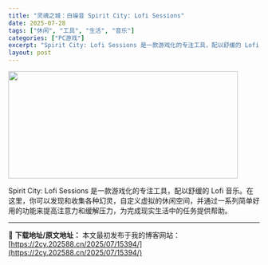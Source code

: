 ```yaml
---
title: "灵魂之城：白噪音 Spirit City: Lofi Sessions"
date: 2025-07-28
tags: ["休闲", "工具", "生活", "音乐"]
categories: ["PC游戏"]
excerpt: "Spirit City: Lofi Sessions 是一款游戏化的专注工具，配以舒缓的 Lofi 音乐。在这里，你可以发现和收集各种幻灵，自定义虚拟的休闲空间，并通过一系列简单好用的功能来提高注意力和缓解压力，为完成现实生活中的任务提供帮助。"
layout: post
---
```


<img class="aligncenter size-full wp-image-15391" src="https://2cy.202588.cn/wp-content/uploads/2025/07/2025072803380748.webp" alt="" width="460" height="215" />

Spirit City: Lofi Sessions 是一款游戏化的专注工具，配以舒缓的 Lofi 音乐。在这里，你可以发现和收集各种幻灵，自定义虚拟的休闲空间，并通过一系列简单好用的功能来提高注意力和缓解压力，为完成现实生活中的任务提供帮助。

---
📖 **下载地址/原文地址：** 本文最初发布于我的博客网站：[https://2cy.202588.cn/2025/07/15394/](https://2cy.202588.cn/2025/07/15394/)
